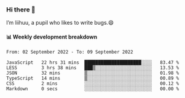 ### Hi there 👋
I’m liihuu, a pupil who likes to write bugs.😄


#### 📊 Weekly development breakdown
<!--START_SECTION:waka-->

```text
From: 02 September 2022 - To: 09 September 2022

JavaScript   22 hrs 31 mins  █████████████████████░░░░   83.47 %
LESS         3 hrs 38 mins   ███▒░░░░░░░░░░░░░░░░░░░░░   13.53 %
JSON         32 mins         ▒░░░░░░░░░░░░░░░░░░░░░░░░   01.98 %
TypeScript   14 mins         ▒░░░░░░░░░░░░░░░░░░░░░░░░   00.89 %
CSS          2 mins          ░░░░░░░░░░░░░░░░░░░░░░░░░   00.12 %
Markdown     0 secs          ░░░░░░░░░░░░░░░░░░░░░░░░░   00.00 %
```

<!--END_SECTION:waka-->

<!--
**liihuu/liihuu** is a ✨ _special_ ✨ repository because its `README.md` (this file) appears on your GitHub profile.

Here are some ideas to get you started:

- 🔭 I’m currently working on ...
- 🌱 I’m currently learning ...
- 👯 I’m looking to collaborate on ...
- 🤔 I’m looking for help with ...
- 💬 Ask me about ...
- 📫 How to reach me: ...
- 😄 Pronouns: ...
- ⚡ Fun fact: ...
-->
